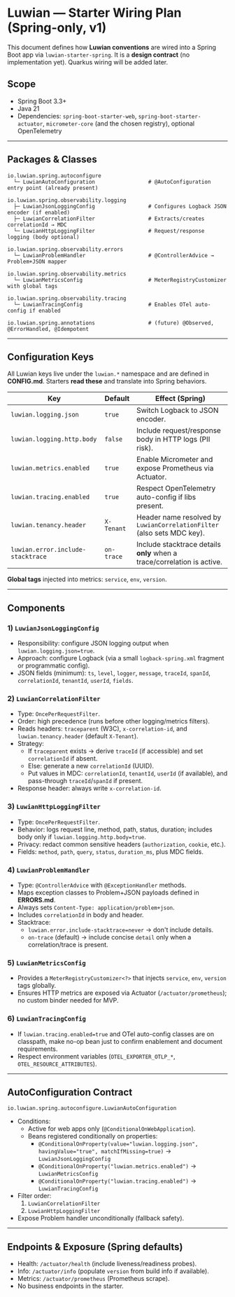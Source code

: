 # Luwian — Starter Wiring Plan (Spring-only, v1)

This document defines how **Luwian conventions** are wired into a Spring Boot app via `luwian-starter-spring`. It is a **design contract** (no implementation yet). Quarkus wiring will be added later.

## Scope
- Spring Boot 3.3+
- Java 21
- Dependencies: `spring-boot-starter-web`, `spring-boot-starter-actuator`, `micrometer-core` (and the chosen registry), optional OpenTelemetry

---

## Packages & Classes

```
io.luwian.spring.autoconfigure
  └─ LuwianAutoConfiguration                 # @AutoConfiguration entry point (already present)

io.luwian.spring.observability.logging
  ├─ LuwianJsonLoggingConfig                 # Configures Logback JSON encoder (if enabled)
  ├─ LuwianCorrelationFilter                 # Extracts/creates correlationId → MDC
  └─ LuwianHttpLoggingFilter                 # Request/response logging (body optional)

io.luwian.spring.observability.errors
  └─ LuwianProblemHandler                    # @ControllerAdvice → Problem+JSON mapper

io.luwian.spring.observability.metrics
  └─ LuwianMetricsConfig                     # MeterRegistryCustomizer with global tags

io.luwian.spring.observability.tracing
  └─ LuwianTracingConfig                     # Enables OTel auto-config if enabled

io.luwian.spring.annotations                 # (future) @Observed, @ErrorHandled, @Idempotent
```

---

## Configuration Keys

All Luwian keys live under the `luwian.*` namespace and are defined in **CONFIG.md**. Starters **read these** and translate into Spring behaviors.

| Key                                  | Default    | Effect (Spring) |
|--------------------------------------|------------|------------------|
| `luwian.logging.json`                | `true`     | Switch Logback to JSON encoder. |
| `luwian.logging.http.body`           | `false`    | Include request/response body in HTTP logs (PII risk). |
| `luwian.metrics.enabled`             | `true`     | Enable Micrometer and expose Prometheus via Actuator. |
| `luwian.tracing.enabled`             | `true`     | Respect OpenTelemetry auto-config if libs present. |
| `luwian.tenancy.header`              | `X-Tenant` | Header name resolved by `LuwianCorrelationFilter` (also sets MDC key). |
| `luwian.error.include-stacktrace`    | `on-trace` | Include stacktrace details **only** when a trace/correlation is active. |

**Global tags** injected into metrics: `service`, `env`, `version`.

---

## Components

### 1) `LuwianJsonLoggingConfig`
- Responsibility: configure JSON logging output when `luwian.logging.json=true`.
- Approach: configure Logback (via a small `logback-spring.xml` fragment or programmatic config).
- JSON fields (minimum): `ts`, `level`, `logger`, `message`, `traceId`, `spanId`, `correlationId`, `tenantId`, `userId`, `fields`.

### 2) `LuwianCorrelationFilter`
- Type: `OncePerRequestFilter`.
- Order: high precedence (runs before other logging/metrics filters).
- Reads headers: `traceparent` (W3C), `x-correlation-id`, and `luwian.tenancy.header` (default `X-Tenant`).
- Strategy:
  - If `traceparent` exists → derive `traceId` (if accessible) and set `correlationId` if absent.
  - Else: generate a new `correlationId` (UUID).
  - Put values in MDC: `correlationId`, `tenantId`, `userId` (if available), and pass-through `traceId`/`spanId` if present.
- Response header: always write `x-correlation-id`.

### 3) `LuwianHttpLoggingFilter`
- Type: `OncePerRequestFilter`.
- Behavior: logs request line, method, path, status, duration; includes body only if `luwian.logging.http.body=true`.
- Privacy: redact common sensitive headers (`authorization`, `cookie`, etc.).
- Fields: `method`, `path`, `query`, `status`, `duration_ms`, plus MDC fields.

### 4) `LuwianProblemHandler`
- Type: `@ControllerAdvice` with `@ExceptionHandler` methods.
- Maps exception classes to Problem+JSON payloads defined in **ERRORS.md**.
- Always sets `Content-Type: application/problem+json`.
- Includes `correlationId` in body and header.
- Stacktrace:
  - `luwian.error.include-stacktrace=never` → don't include details.
  - `on-trace` (default) → include concise `detail` only when a correlation/trace is present.

### 5) `LuwianMetricsConfig`
- Provides a `MeterRegistryCustomizer<?>` that injects `service`, `env`, `version` tags globally.
- Ensures HTTP metrics are exposed via Actuator (`/actuator/prometheus`); no custom binder needed for MVP.

### 6) `LuwianTracingConfig`
- If `luwian.tracing.enabled=true` and OTel auto-config classes are on classpath, make no-op bean just to confirm enablement and document requirements.
- Respect environment variables (`OTEL_EXPORTER_OTLP_*`, `OTEL_RESOURCE_ATTRIBUTES`).

---

## AutoConfiguration Contract

`io.luwian.spring.autoconfigure.LuwianAutoConfiguration`
- Conditions:
  - Active for web apps only (`@ConditionalOnWebApplication`).
  - Beans registered conditionally on properties:
    - `@ConditionalOnProperty(value="luwian.logging.json", havingValue="true", matchIfMissing=true)` → `LuwianJsonLoggingConfig`
    - `@ConditionalOnProperty("luwian.metrics.enabled")` → `LuwianMetricsConfig`
    - `@ConditionalOnProperty("luwian.tracing.enabled")` → `LuwianTracingConfig`
- Filter order:
  1. `LuwianCorrelationFilter`
  2. `LuwianHttpLoggingFilter`
- Expose Problem handler unconditionally (fallback safety).

---

## Endpoints & Exposure (Spring defaults)

- Health: `/actuator/health` (include liveness/readiness probes).
- Info: `/actuator/info` (populate `version` from build info if available).
- Metrics: `/actuator/prometheus` (Prometheus scrape).
- No business endpoints in the starter.


